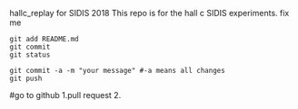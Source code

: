 hallc_replay for SIDIS 2018
This repo is for the hall c SIDIS experiments.
fix me
```
git add README.md 
git commit
git status 

git commit -a -m "your message" #-a means all changes
git push
```
#go to github
 1.pull request
 2.

